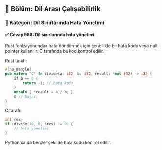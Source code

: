 ## 📘 Bölüm: Dil Arası Çalışabilirlik  
### 🔹 Kategori: Dil Sınırlarında Hata Yönetimi  
#### ✅ Cevap 986: Dil sınırlarında hata yönetimi

Rust fonksiyonundan hata döndürmek için genellikle bir hata kodu veya null pointer kullanılır. C tarafında bu kod kontrol edilir.

Rust tarafı:
```rust
#[no_mangle]
pub extern "C" fn divide(a: i32, b: i32, result: *mut i32) -> i32 {
    if b == 0 {
        return -1; // hata kodu
    }
    unsafe { *result = a / b; }
    0 // başarı
}
```

C tarafı:
```c
int res;
if (divide(10, 0, &res) != 0) {
    // hata yönetimi
}
```
Python'da da benzer şekilde hata kodu kontrol edilir.
